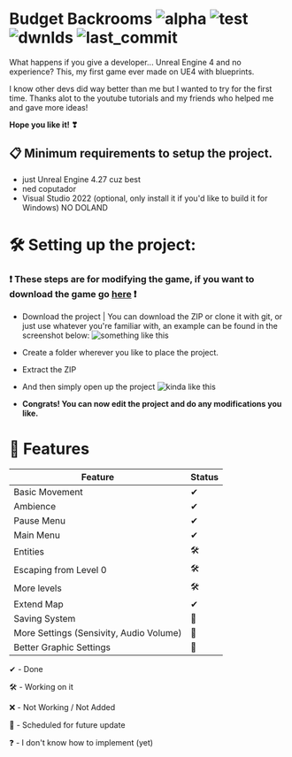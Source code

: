 # Budget Backrooms ![alpha](https://img.shields.io/github/v/release/DavidJoacaRo/Budget-Backrooms) ![test](https://img.shields.io/github/repo-size/DavidJoacaRo/Budget-Backrooms) ![dwnlds](https://img.shields.io/github/downloads/DavidJoacaRo/Budget-Backrooms/total) ![last_commit](https://img.shields.io/github/last-commit/DavidJoacaRo/Budget-Backrooms/main)
What happens if you give a developer... Unreal Engine 4 and no experience? This, my first game ever made on UE4 with blueprints.

I know other devs did way better than me but I wanted to try for the first time.
Thanks alot to the youtube tutorials and my friends who helped me and gave more ideas!

**Hope you like it! ❣**

## 📋 Minimum requirements to setup the project.

* just Unreal Engine 4.27 cuz best
* ned coputador
* Visual Studio 2022 (optional, only install it if you'd like to build it for Windows)  NO DOLAND



# 🛠 Setting up the project:
### ❗ **These steps are for modifying the game, if you want to download the game go [here](https://github.com/DavidJoacaRo/Budget-Backrooms/releases)** ❗

* Download the project | You can download the ZIP or clone it with git, or just use whatever you're familiar with, an example can be found in the screenshot below: ![something like this](https://cdn.upload.systems/uploads/qRf7X7qy.png)



* Create a folder wherever you like to place the project.
* Extract the ZIP
* And then simply open up the project ![kinda like this](https://cdn.upload.systems/uploads/rlCjlmMr.png)



* **Congrats! You can now edit the project and do any modifications you like.**

# 📔 Features

|Feature|Status|
|---|---|
|Basic Movement| ✔
|Ambience| ✔
|Pause Menu|✔
|Main Menu|✔
|Entities|🛠
|Escaping from Level 0|🛠
|More levels|🛠
|Extend Map|✔
|Saving System|📅
|More Settings (Sensivity, Audio Volume)|📅
|Better Graphic Settings|📅


✔ - Done

🛠 - Working on it

❌ - Not Working / Not Added

📅 - Scheduled for future update

❓ - I don't know how to implement (yet)
